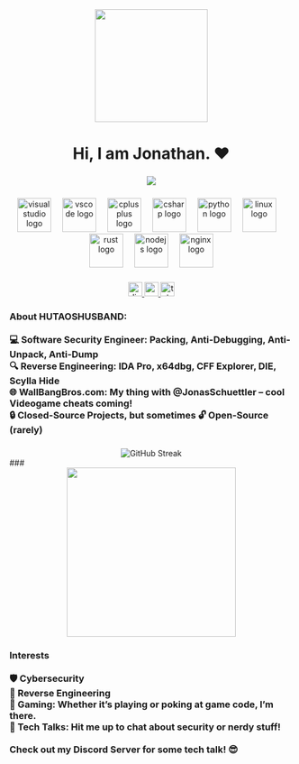 <div align="center">
  <img height="200" src="https://camo.githubusercontent.com/71628c1ba4faea5763842142778cfd77dab09b279a346ff30c156d529950641b/68747470733a2f2f36342e6d656469612e74756d626c722e636f6d2f33333331306132636539363237333137343036356139376234383264653331652f353035353032376132356363663437382d30302f73353030783735302f373035306533653265626132653536303432343562633661343033393535653033376465356434642e676966"  />
</div>

###

<h1 align="center">Hi, I am Jonathan. ❤</h1>

###

<div align="center">
  <img src="https://visitor-badge.laobi.icu/badge?page_id=hutaoshusband.hutaoshusband&"  />
</div>

###

<div align="center">
  <img src="https://cdn.jsdelivr.net/gh/devicons/devicon/icons/visualstudio/visualstudio-plain.svg" height="60" alt="visualstudio logo"  />
  <img width="12" />
  <img src="https://cdn.jsdelivr.net/gh/devicons/devicon/icons/vscode/vscode-original.svg" height="60" alt="vscode logo"  />
  <img width="12" />
  <img src="https://cdn.jsdelivr.net/gh/devicons/devicon/icons/cplusplus/cplusplus-original.svg" height="60" alt="cplusplus logo"  />
  <img width="12" />
  <img src="https://cdn.jsdelivr.net/gh/devicons/devicon/icons/csharp/csharp-original.svg" height="60" alt="csharp logo"  />
  <img width="12" />
  <img src="https://cdn.jsdelivr.net/gh/devicons/devicon/icons/python/python-original.svg" height="60" alt="python logo"  />
  <img width="12" />
  <img src="https://cdn.jsdelivr.net/gh/devicons/devicon/icons/linux/linux-original.svg" height="60" alt="linux logo"  />
  <img width="12" />
  <img src="https://cdn.jsdelivr.net/gh/devicons/devicon/icons/rust/rust-original.svg" height="60" alt="rust logo"  />
  <img width="12" />
  <img src="https://cdn.jsdelivr.net/gh/devicons/devicon/icons/nodejs/nodejs-original.svg" height="60" alt="nodejs logo"  />
  <img width="12" />
  <img src="https://cdn.jsdelivr.net/gh/devicons/devicon/icons/nginx/nginx-original.svg" height="60" alt="nginx logo"  />
</div>

###

<div align="center">
  <a href="https://www.discord.gg/dUCNKkS2Ve/" target="_blank">
    <img src="https://img.shields.io/static/v1?message=Discord&logo=discord&label=&color=7289DA&logoColor=white&labelColor=&style=for-the-badge" height="25" alt="discord logo"  />
  </a>
  <a href="https://www.youtube.com/@hutaoshusband" target="_blank">
    <img src="https://img.shields.io/static/v1?message=Youtube&logo=youtube&label=&color=FF0000&logoColor=white&labelColor=&style=for-the-badge" height="25" alt="youtube logo"  />
  </a>
  <a href="https://www.t.me/hutaos_husband/" target="_blank">
    <img src="https://img.shields.io/static/v1?message=Telegram&logo=telegram&label=&color=2CA5E0&logoColor=white&labelColor=&style=for-the-badge" height="25" alt="telegram logo"  />
  </a>
</div>

###

<h3 align="left">About HUTAOSHUSBAND:<br><br>💻 Software Security Engineer: Packing, Anti-Debugging, Anti-Unpack, Anti-Dump<br>🔍 Reverse Engineering: IDA Pro, x64dbg, CFF Explorer, DIE, Scylla Hide<br>🌐 WallBangBros.com: My thing with @JonasSchuettler – cool Videogame cheats coming!<br>🔒 Closed-Source Projects, but sometimes 🔓 Open-Source (rarely)</h3>

###
<div align="center">
<img src="https://streak-stats.demolab.com/?user=hutaoshusband&theme=dark" alt="GitHub Streak" />
</div>
###

<div align="center">
  <img height="300" src="https://www.hackingloops.com/wp-content/uploads/2023/01/x64dbg-download.png"  />
</div>

###

<h3 align="left">Interests<br><br>🛡️ Cybersecurity<br>🔧 Reverse Engineering<br>🎲 Gaming: Whether it’s playing or poking at game code, I’m there.<br>💬 Tech Talks: Hit me up to chat about security or nerdy stuff!<br><br>Check out my Discord Server for some tech talk! 😎</h3>

###
